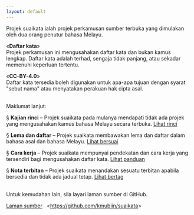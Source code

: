 ```yaml
---
layout: default
---
```


Projek suaikata ialah projek perkamusan sumber terbuka yang
dimulakan oleh dua orang penutur bahasa Melayu.

&laquo;**Daftar kata**&raquo;  
Projek perkamusan ini mengusahakan daftar kata dan bukan
kamus lengkap. Daftar kata adalah terhad, sengaja tidak
panjang, atau sekadar memenuhi keperluan tertentu.

&laquo;**CC-BY-4.0**&raquo;  
Daftar kata tersedia boleh digunakan untuk apa-apa tujuan
dengan syarat "sebut nama" atau menyatakan perakuan hak
cipta asal.

&nbsp;  
Maklumat lanjut:

&sect; **Kajian rinci**
&ndash; Projek suaikata pada mulanya mendapati tidak ada
projek yang mengusahakan kamus bahasa Melayu secara terbuka.
[Lihat rinci](rinci.md)

&sect; **Lema dan daftar**
&ndash; Projek suaikata membawakan lema dan daftar dalam
bahasa asal dan bahasa Melayu.
[Lihat bersuai](bersuai.md)

&sect; **Cara kerja**
&ndash; Projek suaikata mempunyai pendekatan dan cara kerja
yang tersendiri bagi mengusahakan daftar kata.
[Lihat panduan](panduan/index.md)

&sect; **Nota terbitan**
&ndash; Projek suaikata menandakan sesuatu terbitan apabila
bersedia dan tidak ada jadual tetap.
[Lihat bertag](bertag.md)

&nbsp;  
Untuk kemudahan lain, sila layari laman sumber di GitHub.

[Laman sumber](../README.md)
&nbsp; &lt;https://github.com/kmubiin/suaikata&gt;

